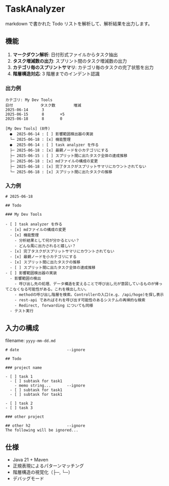 # TaskAnalyzer

markdown で書かれた Todo リストを解析して、解析結果を出力します。

## 機能

1. **マークダウン解析**: 日付形式ファイルからタスク抽出
2. **タスク増減数の出力**: スプリント間のタスク増減数の出力
3. **カテゴリ毎のスプリントサマリ**: カテゴリ毎のタスクの完了状態を出力
4. **階層構造対応**: 3 階層までのインデント認識

### 出力例

```
カテゴリ: My Dev Tools
日付            タスク数        増減
2025-06-14      3
2025-06-15      8       +5
2025-06-18      8       0

[My Dev Tools] (8件)
  ●  2025-06-14 : [ ] 影響範囲検出器の実装
  └─ 2025-06-18 : [x] 機能整理
  ●  2025-06-14 : [ ] task analyzer を作る
  ├─ 2025-06-18 : [x] 最親ノードを小カテゴリにする
  ├─ 2025-06-15 : [ ] スプリット間に出たタスク全体の達成推移
  ├─ 2025-06-18 : [x] mdファイルの構成の変更
  ├─ 2025-06-18 : [x] 完了タスクがスプリットサマリにカウントされてない
  └─ 2025-06-18 : [x] スプリット間に出たタスクの推移

```

### 入力例

```
# 2025-06-18

## Todo

### My Dev Tools

- [ ] task analyzer を作る
  - [x] mdファイルの構成の変更
  - [x] 機能整理
    - 分析結果として何が分かるといい？
    - どんな風に出力されると嬉しい？
  - [x] 完了タスクがスプリットサマリにカウントされてない
  - [x] 最親ノードを小カテゴリにする
  - [x] スプリット間に出たタスクの推移
  - [ ] スプリット間に出たタスク全体の達成推移
- [ ] 影響範囲検出器の実装
  - 影響範囲の検出
    - 呼び出し先の処理、データ構造を変えることで呼び出し元が意図しているものが帰ってこなくなる可能性がある。これを検出したい。
    - methodの呼び出し階層を検索。Controllerの入口(e.g. /api/hoge)を探し表示
    - rest-api であればそれを呼び出す可能性のあるシステムの再帰的な検索
    - Redirect, forwarding についても同様
  - テスト実行
```

## 入力の構成

filename: `yyyy-mm-dd.md`

```
# date                     --ignore

## Todo

### project name

- [ ] task 1
  - [ ] subtask for task1
    - memo string...       --ignore
  - [ ] subtask for task1
  - [ ] subtask for task1

- [ ] task 2
- [ ] task 3

### other project

## other h2                --ignore
The following will be ignored...
```

## 仕様

- Java 21 + Maven
- 正規表現によるパターンマッチング
- 階層構造の視覚化（├─, └─）
- デバッグモード
